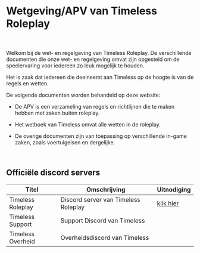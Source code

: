 # Wetgeving/APV van Timeless Roleplay
<br>
<br>
Welkom bij de wet- en regelgeving van Timeless Roleplay. De verschillende documenten die onze wet- en regelgeving omvat zijn opgesteld om de speelervaring voor iedereen zo leuk mogelijk te houden.

Het is zaak dat iedereen die deelneemt aan Timeless op de hoogte is van de regels en wetten.

De volgende documenten worden behandeld op deze website:

* De APV is een verzameling van regels en richtlijnen die te maken hebben met zaken buiten roleplay.

* Het wetboek van Timeless omvat alle wetten in de roleplay.

* De overige documenten zijn van toepassing op verschillende in-game zaken, zoals voertuigeisen en dergelijke.

<br>

## Officiële discord servers

| Titel | Omschrijving | Uitnodiging |
| ---| -------------| ---- |
| Timeless Roleplay | Discord server van Timeless Roleplay | [klik hier](https://discord.gg/UJhT4m27mF)
| Timeless Support | Support Discord van Timeless | |
| Timeless Overheid | Overheidsdiscord van Timeless | |
